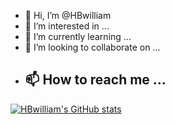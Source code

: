 - 👋 Hi, I’m @HBwilliam
- 👀 I’m interested in ...
- 🌱 I’m currently learning ...
- 💞️ I’m looking to collaborate on ...
- 📫 How to reach me ...
  ---
[![HBwilliam's GitHub stats](https://github-readme-stats.vercel.app/api?username=HBwilliam)](https://github.com/anuraghazra/github-readme-stats)
<!---
HBwilliam/HBwilliam is a ✨ special ✨ repository because its `README.md` (this file) appears on your GitHub profile.
You can click the Preview link to take a look at your changes.
--->
